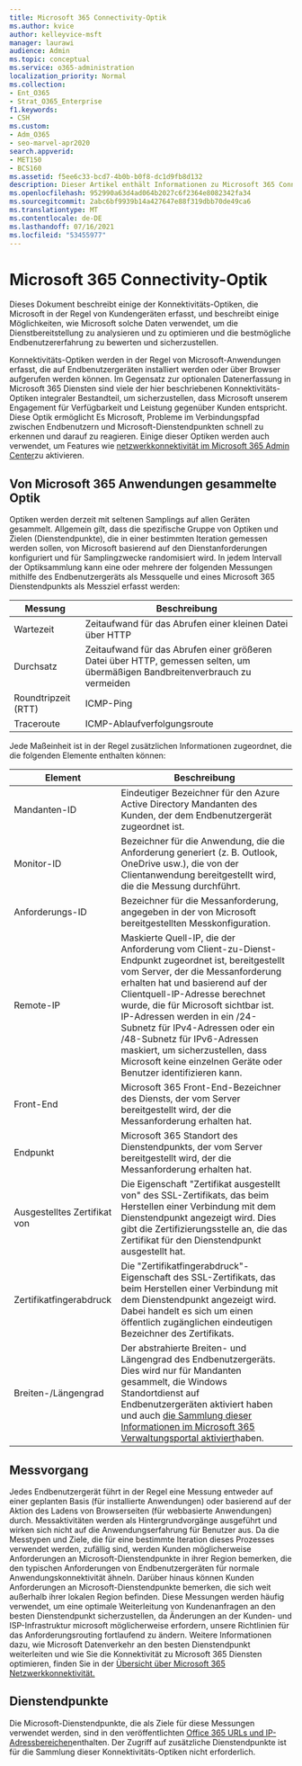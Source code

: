 ```yaml
---
title: Microsoft 365 Connectivity-Optik
ms.author: kvice
author: kelleyvice-msft
manager: laurawi
audience: Admin
ms.topic: conceptual
ms.service: o365-administration
localization_priority: Normal
ms.collection:
- Ent_O365
- Strat_O365_Enterprise
f1.keywords:
- CSH
ms.custom:
- Adm_O365
- seo-marvel-apr2020
search.appverid:
- MET150
- BCS160
ms.assetid: f5ee6c33-bcd7-4b0b-b0f8-dc1d9fb8d132
description: Dieser Artikel enthält Informationen zu Microsoft 365 Connectivity Optics.
ms.openlocfilehash: 952990a63d4ad064b2027c6f2364e8082342fa34
ms.sourcegitcommit: 2abc6bf9939b14a427647e88f319dbb70de49ca6
ms.translationtype: MT
ms.contentlocale: de-DE
ms.lasthandoff: 07/16/2021
ms.locfileid: "53455977"
---
```

# <a name="microsoft-365-connectivity-optics"></a>Microsoft 365 Connectivity-Optik

Dieses Dokument beschreibt einige der Konnektivitäts-Optiken, die Microsoft in der Regel von Kundengeräten erfasst, und beschreibt einige Möglichkeiten, wie Microsoft solche Daten verwendet, um die Dienstbereitstellung zu analysieren und zu optimieren und die bestmögliche Endbenutzererfahrung zu bewerten und sicherzustellen.

Konnektivitäts-Optiken werden in der Regel von Microsoft-Anwendungen erfasst, die auf Endbenutzergeräten installiert werden oder über Browser aufgerufen werden können. Im Gegensatz zur optionalen Datenerfassung in Microsoft 365 Diensten sind viele der hier beschriebenen Konnektivitäts-Optiken integraler Bestandteil, um sicherzustellen, dass Microsoft unserem Engagement für Verfügbarkeit und Leistung gegenüber Kunden entspricht. Diese Optik ermöglicht Es Microsoft, Probleme im Verbindungspfad zwischen Endbenutzern und Microsoft-Dienstendpunkten schnell zu erkennen und darauf zu reagieren. Einige dieser Optiken werden auch verwendet, um Features wie [netzwerkkonnektivität im Microsoft 365 Admin Center](office-365-network-mac-perf-overview.md)zu aktivieren.

## <a name="optics-collected-from-microsoft-365-applications"></a>Von Microsoft 365 Anwendungen gesammelte Optik

Optiken werden derzeit mit seltenen Samplings auf allen Geräten gesammelt. Allgemein gilt, dass die spezifische Gruppe von Optiken und Zielen (Dienstendpunkte), die in einer bestimmten Iteration gemessen werden sollen, von Microsoft basierend auf den Dienstanforderungen konfiguriert und für Samplingzwecke randomisiert wird.
In jedem Intervall der Optiksammlung kann eine oder mehrere der folgenden Messungen mithilfe des Endbenutzergeräts als Messquelle und eines Microsoft 365 Dienstendpunkts als Messziel erfasst werden:

| Messung | Beschreibung |
| --- | --- |
| Wartezeit | Zeitaufwand für das Abrufen einer kleinen Datei über HTTP |
| Durchsatz | Zeitaufwand für das Abrufen einer größeren Datei über HTTP, gemessen selten, um übermäßigen Bandbreitenverbrauch zu vermeiden |
| Roundtripzeit (RTT) | ICMP-Ping |
| Traceroute | ICMP-Ablaufverfolgungsroute |

Jede Maßeinheit ist in der Regel zusätzlichen Informationen zugeordnet, die die folgenden Elemente enthalten können:

| Element | Beschreibung |
| --- | --- |
| Mandanten-ID | Eindeutiger Bezeichner für den Azure Active Directory Mandanten des Kunden, der dem Endbenutzergerät zugeordnet ist. |
| Monitor-ID | Bezeichner für die Anwendung, die die Anforderung generiert (z. B. Outlook, OneDrive usw.), die von der Clientanwendung bereitgestellt wird, die die Messung durchführt. |
| Anforderungs-ID | Bezeichner für die Messanforderung, angegeben in der von Microsoft bereitgestellten Messkonfiguration. |
| Remote-IP | Maskierte Quell-IP, die der Anforderung vom Client-zu-Dienst-Endpunkt zugeordnet ist, bereitgestellt vom Server, der die Messanforderung erhalten hat und basierend auf der Clientquell-IP-Adresse berechnet wurde, die für Microsoft sichtbar ist. IP-Adressen werden in ein /24-Subnetz für IPv4-Adressen oder ein /48-Subnetz für IPv6-Adressen maskiert, um sicherzustellen, dass Microsoft keine einzelnen Geräte oder Benutzer identifizieren kann. |
| Front-End | Microsoft 365 Front-End-Bezeichner des Diensts, der vom Server bereitgestellt wird, der die Messanforderung erhalten hat. |
| Endpunkt | Microsoft 365 Standort des Dienstendpunkts, der vom Server bereitgestellt wird, der die Messanforderung erhalten hat. |
| Ausgestelltes Zertifikat von | Die Eigenschaft "Zertifikat ausgestellt von" des SSL-Zertifikats, das beim Herstellen einer Verbindung mit dem Dienstendpunkt angezeigt wird. Dies gibt die Zertifizierungsstelle an, die das Zertifikat für den Dienstendpunkt ausgestellt hat. |
| Zertifikatfingerabdruck | Die "Zertifikatfingerabdruck"-Eigenschaft des SSL-Zertifikats, das beim Herstellen einer Verbindung mit dem Dienstendpunkt angezeigt wird. Dabei handelt es sich um einen öffentlich zugänglichen eindeutigen Bezeichner des Zertifikats. |
| Breiten-/Längengrad | Der abstrahierte Breiten- und Längengrad des Endbenutzergeräts. Dies wird nur für Mandanten gesammelt, die Windows Standortdienst auf Endbenutzergeräten aktiviert haben und auch [die Sammlung dieser Informationen im Microsoft 365 Verwaltungsportal aktiviert](office-365-network-mac-perf-overview.md#1-enable-windows-location-services)haben. |

## <a name="measurement-process"></a>Messvorgang

Jedes Endbenutzergerät führt in der Regel eine Messung entweder auf einer geplanten Basis (für installierte Anwendungen) oder basierend auf der Aktion des Ladens von Browserseiten (für webbasierte Anwendungen) durch. Messaktivitäten werden als Hintergrundvorgänge ausgeführt und wirken sich nicht auf die Anwendungserfahrung für Benutzer aus. Da die Messtypen und Ziele, die für eine bestimmte Iteration dieses Prozesses verwendet werden, zufällig sind, werden Kunden möglicherweise Anforderungen an Microsoft-Dienstendpunkte in ihrer Region bemerken, die den typischen Anforderungen von Endbenutzergeräten für normale Anwendungskonnektivität ähneln. Darüber hinaus können Kunden Anforderungen an Microsoft-Dienstendpunkte bemerken, die sich weit außerhalb ihrer lokalen Region befinden. Diese Messungen werden häufig verwendet, um eine optimale Weiterleitung von Kundenanfragen an den besten Dienstendpunkt sicherzustellen, da Änderungen an der Kunden- und ISP-Infrastruktur microsoft möglicherweise erfordern, unsere Richtlinien für das Anforderungsrouting fortlaufend zu ändern. Weitere Informationen dazu, wie Microsoft Datenverkehr an den besten Dienstendpunkt weiterleiten und wie Sie die Konnektivität zu Microsoft 365 Diensten optimieren, finden Sie in der [Übersicht über Microsoft 365 Netzwerkkonnektivität.](microsoft-365-networking-overview.md)

## <a name="service-endpoints"></a>Dienstendpunkte

Die Microsoft-Dienstendpunkte, die als Ziele für diese Messungen verwendet werden, sind in den veröffentlichten [Office 365 URLs und IP-Adressbereichen](urls-and-ip-address-ranges.md)enthalten. Der Zugriff auf zusätzliche Dienstendpunkte ist für die Sammlung dieser Konnektivitäts-Optiken nicht erforderlich.
